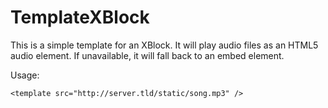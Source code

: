 TemplateXBlock
==============

This is a simple template for an XBlock. It will play audio files as
an HTML5 audio element. If unavailable, it will fall back to an embed
element.

Usage: 

    <template src="http://server.tld/static/song.mp3" />
